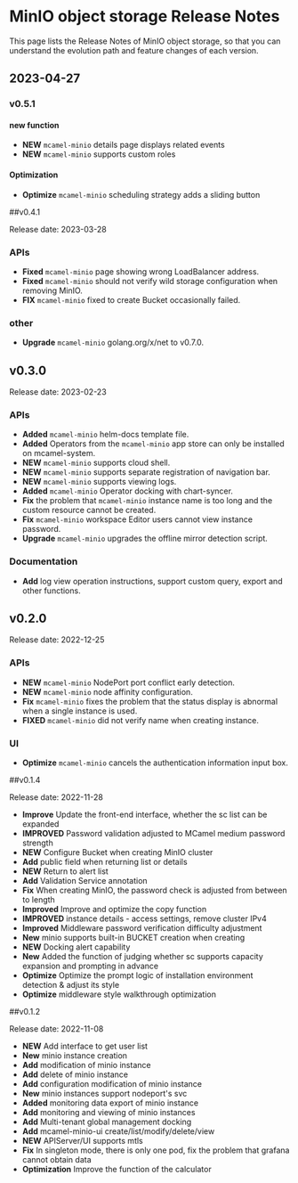 # MinIO object storage Release Notes

This page lists the Release Notes of MinIO object storage, so that you can understand the evolution path and feature changes of each version.

## 2023-04-27

### v0.5.1

#### new function

- **NEW** `mcamel-minio` details page displays related events
- **NEW** `mcamel-minio` supports custom roles

#### Optimization

- **Optimize** `mcamel-minio` scheduling strategy adds a sliding button

##v0.4.1

Release date: 2023-03-28

### APIs

- **Fixed** `mcamel-minio` page showing wrong LoadBalancer address.
- **Fixed** `mcamel-minio` should not verify wild storage configuration when removing MinIO.
- **FIX** `mcamel-minio` fixed to create Bucket occasionally failed.

### other

- **Upgrade** `mcamel-minio` golang.org/x/net to v0.7.0.

## v0.3.0

Release date: 2023-02-23

### APIs

- **Added** `mcamel-minio` helm-docs template file.
- **Added** Operators from the `mcamel-minio` app store can only be installed on mcamel-system.
- **NEW** `mcamel-minio` supports cloud shell.
- **NEW** `mcamel-minio` supports separate registration of navigation bar.
- **NEW** `mcamel-minio` supports viewing logs.
- **Added** `mcamel-minio` Operator docking with chart-syncer.
- **Fix** the problem that `mcamel-minio` instance name is too long and the custom resource cannot be created.
- **Fix** `mcamel-minio` workspace Editor users cannot view instance password.
- **Upgrade** `mcamel-minio` upgrades the offline mirror detection script.

### Documentation

- **Add** log view operation instructions, support custom query, export and other functions.

## v0.2.0

Release date: 2022-12-25

### APIs

- **NEW** `mcamel-minio` NodePort port conflict early detection.
- **NEW** `mcamel-minio` node affinity configuration.
- **Fix** `mcamel-minio` fixes the problem that the status display is abnormal when a single instance is used.
- **FIXED** `mcamel-minio` did not verify name when creating instance.

### UI

- **Optimize** `mcamel-minio` cancels the authentication information input box.

##v0.1.4

Release date: 2022-11-28

- **Improve** Update the front-end interface, whether the sc list can be expanded
- **IMPROVED** Password validation adjusted to MCamel medium password strength
- **NEW** Configure Bucket when creating MinIO cluster
- **Add** public field when returning list or details
- **NEW** Return to alert list
- **Add** Validation Service annotation
- **Fix** When creating MinIO, the password check is adjusted from between to length
- **Improved** Improve and optimize the copy function
- **IMPROVED** instance details - access settings, remove cluster IPv4
- **Improved** Middleware password verification difficulty adjustment
- **New** minio supports built-in BUCKET creation when creating
- **NEW** Docking alert capability
- **New** Added the function of judging whether sc supports capacity expansion and prompting in advance
- **Optimize** Optimize the prompt logic of installation environment detection & adjust its style
- **Optimize** middleware style walkthrough optimization

##v0.1.2

Release date: 2022-11-08

- **NEW** Add interface to get user list
- **New** minio instance creation
- **Add** modification of minio instance
- **Add** delete of minio instance
- **Add** configuration modification of minio instance
- **New** minio instances support nodeport's svc
- **Added** monitoring data export of minio instance
- **Add** monitoring and viewing of minio instances
- **Add** Multi-tenant global management docking
- **Add** mcamel-minio-ui create/list/modify/delete/view
- **NEW** APIServer/UI supports mtls
- **Fix** In singleton mode, there is only one pod, fix the problem that grafana cannot obtain data
- **Optimization** Improve the function of the calculator